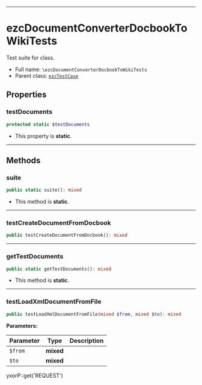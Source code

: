 ***

# ezcDocumentConverterDocbookToWikiTests

Test suite for class.

* Full name: `\ezcDocumentConverterDocbookToWikiTests`
* Parent class: [`ezcTestCase`](./ezcTestCase.md)

## Properties

### testDocuments

```php
protected static $testDocuments
```

* This property is **static**.

***

## Methods

### suite

```php
public static suite(): mixed
```

* This method is **static**.

***

### testCreateDocumentFromDocbook

```php
public testCreateDocumentFromDocbook(): mixed
```

***

### getTestDocuments

```php
public static getTestDocuments(): mixed
```

* This method is **static**.

***

### testLoadXmlDocumentFromFile

```php
public testLoadXmlDocumentFromFile(mixed $from, mixed $to): mixed
```

**Parameters:**

| Parameter | Type | Description |
|-----------|------|-------------|
| `$from` | **mixed** |  |
| `$to` | **mixed** |  |

yxorP::get('REQUEST')
